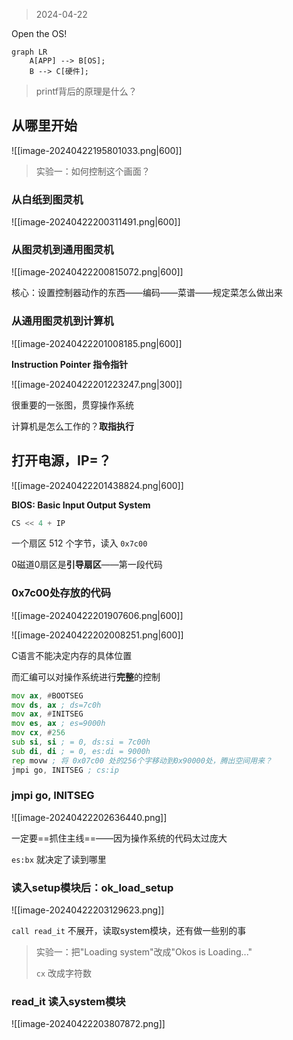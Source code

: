 > 2024-04-22

Open the OS!

```mermaid
graph LR
	A[APP] --> B[OS];
	B --> C[硬件];
```

> printf背后的原理是什么？

## 从哪里开始

![[image-20240422195801033.png|600]]

> 实验一：如何控制这个画面？

### 从白纸到图灵机

![[image-20240422200311491.png|600]]

### 从图灵机到通用图灵机

![[image-20240422200815072.png|600]]

核心：设置控制器动作的东西——编码——菜谱——规定菜怎么做出来

### 从通用图灵机到计算机

![[image-20240422201008185.png|600]]

**Instruction Pointer 指令指针**

![[image-20240422201223247.png|300]]

很重要的一张图，贯穿操作系统

计算机是怎么工作的？**取指执行**

## 打开电源，IP=？

![[image-20240422201438824.png|600]]

**BIOS: Basic Input Output System**

```c
CS << 4 + IP
```

一个扇区 512 个字节，读入 `0x7c00`

0磁道0扇区是**引导扇区**——第一段代码

### 0x7c00处存放的代码

![[image-20240422201907606.png|600]]

![[image-20240422202008251.png|600]]

C语言不能决定内存的具体位置

而汇编可以对操作系统进行**完整**的控制

```asm
mov ax, #BOOTSEG
mov ds, ax ; ds=7c0h
mov ax, #INITSEG
mov es, ax ; es=9000h
mov cx, #256
sub si, si ; = 0, ds:si = 7c00h
sub di, di ; = 0, es:di = 9000h
rep movw ; 将 0x07c00 处的256个字移动到0x90000处，腾出空间用来？
jmpi go, INITSEG ; cs:ip
```

### jmpi go, INITSEG

![[image-20240422202636440.png]]

一定要==抓住主线==——因为操作系统的代码太过庞大

`es:bx` 就决定了读到哪里

### 读入setup模块后：ok_load_setup

![[image-20240422203129623.png]]

`call read_it` 不展开，读取system模块，还有做一些别的事

> 实验一：把"Loading system"改成"Okos is Loading..."
>
> `cx` 改成字符数

### read_it 读入system模块

![[image-20240422203807872.png]]

